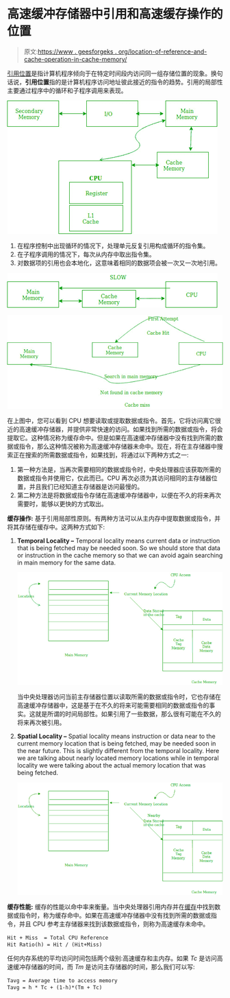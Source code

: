 # 高速缓冲存储器中引用和高速缓存操作的位置

> 原文:[https://www . geesforgeks . org/location-of-reference-and-cache-operation-in-cache-memory/](https://www.geeksforgeeks.org/locality-of-reference-and-cache-operation-in-cache-memory/)

[引用位置](https://www.geeksforgeeks.org/computer-organization-locality-and-cache-friendly-code/)是指计算机程序倾向于在特定时间段内访问同一组存储位置的现象。换句话说，**引用位置**指的是计算机程序访问地址彼此接近的指令的趋势。引用的局部性主要通过程序中的循环和子程序调用来表现。

![](img/f01a95aaca7c3a6ddad6d1b6f32d8a8e.png)

1.  在程序控制中出现循环的情况下，处理单元反复引用构成循环的指令集。
2.  在子程序调用的情况下，每次从内存中取出指令集。
3.  对数据项的引用也会本地化，这意味着相同的数据项会被一次又一次地引用。

![](img/f3b8aab9ab19c029216fddb51bfeac76.png)

![](img/6e67a55b4dfadf4e0dd2fbc45b360123.png)

在上图中，您可以看到 CPU 想要读取或提取数据或指令。首先，它将访问离它很近的高速缓冲存储器，并提供非常快速的访问。如果找到所需的数据或指令，将会提取它。这种情况称为缓存命中。但是如果在高速缓冲存储器中没有找到所需的数据或指令，那么这种情况被称为高速缓冲存储器未命中。现在，将在主存储器中搜索正在搜索的所需数据或指令，如果找到，将通过以下两种方式之一:

1.  第一种方法是，当再次需要相同的数据或指令时，中央处理器应该获取所需的数据或指令并使用它，仅此而已。CPU 再次必须为其访问相同的主存储器位置，并且我们已经知道主存储器是访问最慢的。
2.  第二种方法是将数据或指令存储在高速缓冲存储器中，以便在不久的将来再次需要时，能够以更快的方式取出。

**缓存操作:**
基于引用局部性原则。有两种方法可以从主内存中提取数据或指令，并将其存储在缓存中。这两种方式如下:

1.  **Temporal Locality –**
    Temporal locality means current data or instruction that is being fetched may be needed soon. So we should store that data or instruction in the cache memory so that we can avoid again searching in main memory for the same data.

    ![](img/705349b5c08df0feefb4757430973a90.png)

    当中央处理器访问当前主存储器位置以读取所需的数据或指令时，它也存储在高速缓冲存储器中，这是基于在不久的将来可能需要相同的数据或指令的事实。这就是所谓的时间局部性。如果引用了一些数据，那么很有可能在不久的将来再次被引用。

2.  **Spatial Locality –**
    Spatial locality means instruction or data near to the current memory location that is being fetched, may be needed soon in the near future. This is slightly different from the temporal locality. Here we are talking about nearly located memory locations while in temporal locality we were talking about the actual memory location that was being fetched.

    ![](img/ce08da063abf6991eb61f72b907d3907.png)

**缓存性能:**
缓存的性能以命中率来衡量。当中央处理器引用内存并在[缓存](https://www.geeksforgeeks.org/cache-memory/)中找到数据或指令时，称为缓存命中。如果在高速缓冲存储器中没有找到所需的数据或指令，并且 CPU 参考主存储器来找到该数据或指令，则称为高速缓存未命中。

```
Hit + Miss  = Total CPU Reference
Hit Ratio(h) = Hit / (Hit+Miss) 
```

任何内存系统的平均访问时间包括两个级别:高速缓存和主内存。如果 *Tc* 是访问高速缓冲存储器的时间，而 *Tm* 是访问主存储器的时间，那么我们可以写:

```
Tavg = Average time to access memory
Tavg = h * Tc + (1-h)*(Tm + Tc) 
```